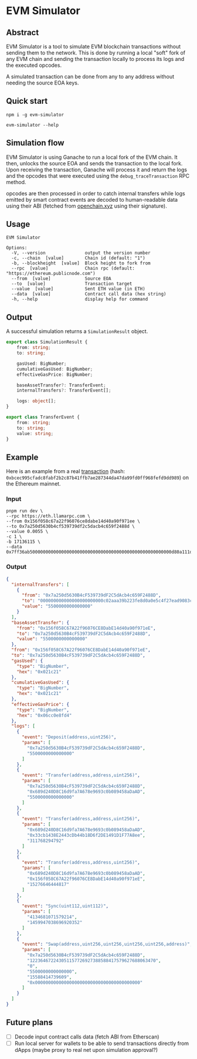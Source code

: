 # EVM Simulator

## Abstract
EVM Simulator is a tool to simulate EVM blockchain transactions without sending them to the network. 
This is done by running a local "soft" fork of any EVM chain and sending the transaction locally to process its logs and the executed opcodes.

A simulated transaction can be done from any to any address without needing the source EOA keys.

## Quick start
```shell
npm i -g evm-simulator

evm-simulator --help
```

## Simulation flow
EVM Simulator is using Ganache to run a local fork of the EVM chain.
It then, unlocks the source EOA and sends the transaction to the local fork. 
Upon receiving the transaction, Ganache will process it and return the logs and the opcodes that were executed using the `debug_traceTransaction` RPC method.

opcodes are then processed in order to catch internal transfers while 
logs emitted by smart contract events are decoded to human-readable data using their ABI (fetched from [openchain.xyz](http://openchain.xyz) using their signature).    

## Usage 
```shell
EVM Simulator

Options:
  -V, --version               output the version number
  -c, --chain  [value]        Chain id (default: "1")
  -b, --blockheight  [value]  Block height to fork from
  --rpc  [value]              Chain rpc (default: "https://ethereum.publicnode.com")
  --from  [value]             Source EOA
  --to  [value]               Transaction target
  --value  [value]            Sent ETH value (in ETH)
  --data  [value]             Contract call data (hex string)
  -h, --help                  display help for command

```

## Output
A successful simulation returns a `SimulationResult` object.
```typescript
export class SimulationResult {
    from: string;
    to: string;

    gasUsed: BigNumber;
    cumulativeGasUsed: BigNumber;
    effectiveGasPrice: BigNumber;

    baseAssetTransfer?: TransferEvent;
    internalTransfers?: TransferEvent[];

    logs: object[];
}

export class TransferEvent {
    from: string;
    to: string;
    value: string;
}
```

## Example
Here is an example from a real [transaction](https://etherscan.io/tx/0xbcec995cfadc8fabf2b2c87b41ffb7ae287344da47da99fd0ff968fefd9dd989) (hash: `0xbcec995cfadc8fabf2b2c87b41ffb7ae287344da47da99fd0ff968fefd9dd989`) on the Ethereum mainnet.

### Input 
```shell
pnpm run dev \
--rpc https://eth.llamarpc.com \
--from 0x156f058c67a22f96076ce8dabe14d40a90f971ee \
--to 0x7a250d5630b4cf539739df2c5dacb4c659f2488d \
--value 0.0055 \
-c 1 \
-b 17136115 \
--data 0x7ff36ab500000000000000000000000000000000000000000000000000000d80a111d6aa0000000000000000000000000000000000000000000000000000000000000080000000000000000000000000156f058c67a22f96076ce8dabe14d40a90f971ee00000000000000000000000000000000000000000000000000000000644a2c720000000000000000000000000000000000000000000000000000000000000002000000000000000000000000c02aaa39b223fe8d0a0e5c4f27ead9083c756cc200000000000000000000000033cb1438e2443cdb44b18d6f2de1491d1f77a8ee
```

### Output
```json
{
  "internalTransfers": [
    {
      "from": "0x7a250d5630B4cF539739dF2C5dAcb4c659F2488D",
      "to": "000000000000000000000000c02aaa39b223fe8d0a0e5c4f27ead9083c756cc2",
      "value": "5500000000000000"
    }
  ],
  "baseAssetTransfer": {
    "from": "0x156f058C67A22f96076CE8DabE14d40a90f971eE",
    "to": "0x7a250d5630B4cF539739dF2C5dAcb4c659F2488D",
    "value": "5500000000000000"
  },
  "from": "0x156f058C67A22f96076CE8DabE14d40a90f971eE",
  "to": "0x7a250d5630B4cF539739dF2C5dAcb4c659F2488D",
  "gasUsed": {
    "type": "BigNumber",
    "hex": "0x021c21"
  },
  "cumulativeGasUsed": {
    "type": "BigNumber",
    "hex": "0x021c21"
  },
  "effectiveGasPrice": {
    "type": "BigNumber",
    "hex": "0x06cc0e8fd4"
  },
  "logs": [
    {
      "event": "Deposit(address,uint256)",
      "params": [
        "0x7a250d5630B4cF539739dF2C5dAcb4c659F2488D",
        "5500000000000000"
      ]
    },
    {
      "event": "Transfer(address,address,uint256)",
      "params": [
        "0x7a250d5630B4cF539739dF2C5dAcb4c659F2488D",
        "0x689d240D8C16d9fa7A678e9693c0b089458aDaAD",
        "5500000000000000"
      ]
    },
    {
      "event": "Transfer(address,address,uint256)",
      "params": [
        "0x689d240D8C16d9fa7A678e9693c0b089458aDaAD",
        "0x33cb1438E2443cDb44b18D6f2DE1491D1F77A8ee",
        "311768294792"
      ]
    },
    {
      "event": "Transfer(address,address,uint256)",
      "params": [
        "0x689d240D8C16d9fa7A678e9693c0b089458aDaAD",
        "0x156f058C67A22f96076CE8DabE14d40a90f971eE",
        "15276646444817"
      ]
    },
    {
      "event": "Sync(uint112,uint112)",
      "params": [
        "4134681071579214",
        "1459947038696920352"
      ]
    },
    {
      "event": "Swap(address,uint256,uint256,uint256,uint256,address)",
      "params": [
        "0x7a250d5630B4cF539739dF2C5dAcb4c659F2488D",
        "122364672243051157726927388588417579627688063470",
        "0",
        "5500000000000000",
        "15588414739609",
        "0x0000000000000000000000000000000000000000"
      ]
    }
  ]
}
```

## Future plans
- [ ] Decode input contract calls data (fetch ABI from Etherscan)
- [ ] Run local server for wallets to be able to send transactions directly from dApps (maybe proxy to real net upon simulation approval?)